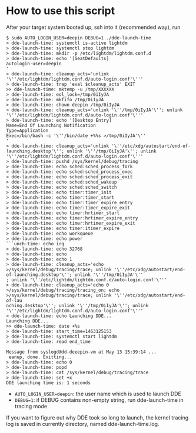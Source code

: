 How to use this script
====
After your target system booted up, ssh into it (recommended way), run
```
$ sudo AUTO_LOGIN_USER=deepin DEBUG=1 ./dde-launch-time 
> dde-launch-time: systemctl is-active lightdm
> dde-launch-time: systemctl stop lightdm
> dde-launch-time: mkdir -p /etc/lightdm/lightdm.conf.d
> dde-launch-time: echo '[SeatDefaults]
autologin-user=deepin
'
> dde-launch-time: cleanup_acts='unlink '\''/etc/lightdm/lightdm.conf.d/auto-login.conf'\'''
> dde-launch-time: trap 'eval $cleanup_acts' EXIT
>> dde-launch-time: mktemp -u /tmp/XXXXXX
> dde-launch-time: eol_lock=/tmp/0iIyJA
> dde-launch-time: mkfifo /tmp/0iIyJA
> dde-launch-time: chown deepin /tmp/0iIyJA
> dde-launch-time: cleanup_acts='unlink '\''/tmp/0iIyJA'\''; unlink '\''/etc/lightdm/lightdm.conf.d/auto-login.conf'\'''
> dde-launch-time: echo '[Desktop Entry]
Name=End Of Launching Notification
Type=Application
Exec=/bin/bash -c '\''/bin/date +%%s >/tmp/0iIyJA'\''
'
> dde-launch-time: cleanup_acts='unlink '\''/etc/xdg/autostart/end-of-launching.desktop'\''; unlink '\''/tmp/0iIyJA'\''; unlink '\''/etc/lightdm/lightdm.conf.d/auto-login.conf'\'''
> dde-launch-time: pushd /sys/kernel/debug/tracing
> dde-launch-time: echo sched:sched_process_fork
> dde-launch-time: echo sched:sched_process_exec
> dde-launch-time: echo sched:sched_process_exit
> dde-launch-time: echo sched:sched_wakeup
> dde-launch-time: echo sched:sched_switch
> dde-launch-time: echo timer:timer_init
> dde-launch-time: echo timer:timer_start
> dde-launch-time: echo timer:timer_expire_entry
> dde-launch-time: echo timer:timer_expire_exit
> dde-launch-time: echo timer:hrtimer_start
> dde-launch-time: echo timer:hrtimer_expire_entry
> dde-launch-time: echo timer:hrtimer_expire_exit
> dde-launch-time: echo timer:itimer_expire
> dde-launch-time: echo workqueue
> dde-launch-time: echo power
```unch-time: echo irq
> dde-launch-time: echo 32768
> dde-launch-time: echo
> dde-launch-time: echo 1
> dde-launch-time: cleanup_acts='echo >/sys/kernel/debug/tracing/trace; unlink '\''/etc/xdg/autostart/end-of-launching.desktop'\''; unlink '\''/tmp/0iIyJA'\''
; unlink '\''/etc/lightdm/lightdm.conf.d/auto-login.conf'\'''
> dde-launch-time: cleanup_acts='echo 0 >/sys/kernel/debug/tracing/tracing_on; echo >/sys/kernel/debug/tracing/trace; unlink '\''/etc/xdg/autostart/end-of-lau
nching.desktop'\''; unlink '\''/tmp/0iIyJA'\''; unlink '\''/etc/lightdm/lightdm.conf.d/auto-login.conf'\'''
> dde-launch-time: echo Launching DDE...
Launching DDE...
>> dde-launch-time: date +%s
> dde-launch-time: start_time=1463125153
> dde-launch-time: systemctl start lightdm
> dde-launch-time: read end_time

Message from syslogd@dd-deeepin-vm at May 13 15:39:14 ...
 eanup, done. Exitting...
> dde-launch-time: echo 0
> dde-launch-time: popd
> dde-launch-time: cat /sys/kernel/debug/tracing/trace
> dde-launch-time: set +x
DDE launching time is: 1 seconds
```

* `AUTO_LOGIN_USER=deepin`: the user name which is used to launch DDE
* `DEBUG=1`: if DEBUG contains non-empty string, run dde-launch-time in tracing mode

If you want to figure out why DDE took so long to launch, the kernel
tracing log is saved in currently directory, named dde-launch-time.log.
